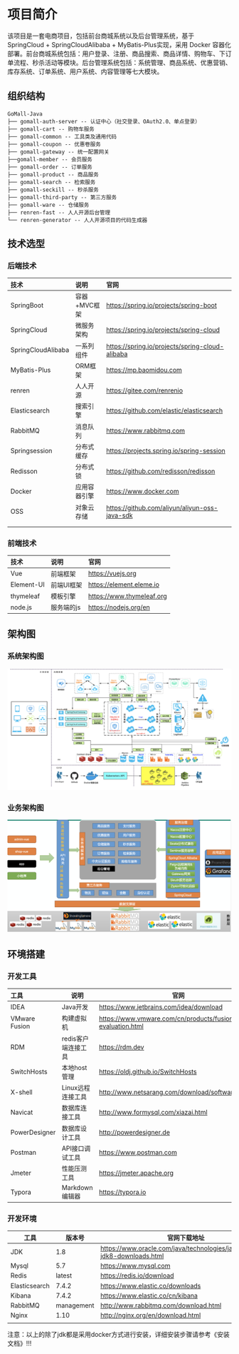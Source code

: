 # 项目简介

该项目是一套电商项目，包括前台商城系统以及后台管理系统，基于 SpringCloud + SpringCloudAlibaba + MyBatis-Plus实现，采用 Docker 容器化部署。前台商城系统包括：用户登录、注册、商品搜索、商品详情、购物车、下订单流程、秒杀活动等模块。后台管理系统包括：系统管理、商品系统、优惠营销、库存系统、订单系统、用户系统、内容管理等七大模块。

## 组织结构

```
GoMall-Java
├── gomall-auth-server -- 认证中心（社交登录、OAuth2.0、单点登录）
├── gomall-cart -- 购物车服务
├── gomall-common -- 工具类及通用代码
├── gomall-coupon -- 优惠卷服务
├── gomall-gateway -- 统一配置网关
├──gomall-member -- 会员服务
├── gomall-order -- 订单服务
├── gomall-product -- 商品服务
├── gomall-search -- 检索服务
├── gomall-seckill -- 秒杀服务
├── gomall-third-party -- 第三方服务
├── gomall-ware -- 仓储服务
├── renren-fast -- 人人开源后台管理
└── renren-generator -- 人人开源项目的代码生成器
```

## 技术选型

### 后端技术

| 技术               | 说明         | 官网                                            |
| :----------------- | :----------- | :---------------------------------------------- |
| SpringBoot         | 容器+MVC框架 | https://spring.io/projects/spring-boot          |
| SpringCloud        | 微服务架构   | https://spring.io/projects/spring-cloud         |
| SpringCloudAlibaba | 一系列组件   | https://spring.io/projects/spring-cloud-alibaba |
| MyBatis-Plus       | ORM框架      | https://mp.baomidou.com                         |
| renren             | 人人开源     | https://gitee.com/renrenio                      |
| Elasticsearch      | 搜索引擎     | https://github.com/elastic/elasticsearch        |
| RabbitMQ           | 消息队列     | https://www.rabbitmq.com                        |
| Springsession      | 分布式缓存   | https://projects.spring.io/spring-session       |
| Redisson           | 分布式锁     | https://github.com/redisson/redisson            |
| Docker             | 应用容器引擎 | https://www.docker.com                          |
| OSS                | 对象云存储   | https://github.com/aliyun/aliyun-oss-java-sdk   |
|                    |              |                                                 |
|                    |              |                                                 |



### 前端技术

| 技术       | 说明       | 官网                      |
| :--------- | :--------- | :------------------------ |
| Vue        | 前端框架   | https://vuejs.org         |
| Element-UI | 前端UI框架 | https://element.eleme.io  |
| thymeleaf  | 模板引擎   | https://www.thymeleaf.org |
| node.js    | 服务端的js | https://nodejs.org/en     |



## 架构图

### 系统架构图

![](img/系统架构图.png)

### 业务架构图

![](img/%E4%B8%9A%E5%8A%A1%E6%9E%B6%E6%9E%84%E5%9B%BE.png)



## 环境搭建

### 开发工具

| 工具          | 说明                | 官网                                                         |
| :------------ | ------------------- | ------------------------------------------------------------ |
| IDEA          | Java开发            | https://www.jetbrains.com/idea/download                      |
| VMware Fusion | 构建虚拟机          | https://www.vmware.com/cn/products/fusion/fusion-evaluation.html |
| RDM           | redis客户端连接工具 | https://rdm.dev                                              |
| SwitchHosts   | 本地host管理        | https://oldj.github.io/SwitchHosts                           |
| X-shell       | Linux远程连接工具   | http://www.netsarang.com/download/software.html              |
| Navicat       | 数据库连接工具      | http://www.formysql.com/xiazai.html                          |
| PowerDesigner | 数据库设计工具      | http://powerdesigner.de                                      |
| Postman       | API接口调试工具     | https://www.postman.com                                      |
| Jmeter        | 性能压测工具        | https://jmeter.apache.org                                    |
| Typora        | Markdown编辑器      | https://typora.io                                            |



### 开发环境

| 工具          | 版本号     | 官网下载地址                                                 |
| ------------- | ---------- | ------------------------------------------------------------ |
| JDK           | 1.8        | https://www.oracle.com/java/technologies/javase/javase-jdk8-downloads.html |
| Mysql         | 5.7        | https://www.mysql.com                                        |
| Redis         | latest     | https://redis.io/download                                    |
| Elasticsearch | 7.4.2      | https://www.elastic.co/downloads                             |
| Kibana        | 7.4.2      | https://www.elastic.co/cn/kibana                             |
| RabbitMQ      | management | http://www.rabbitmq.com/download.html                        |
| Nginx         | 1.10       | http://nginx.org/en/download.html                            |
|               |            |                                                              |


注意：以上的除了jdk都是采用docker方式进行安装，详细安装步骤请参考《安装文档》!!!




